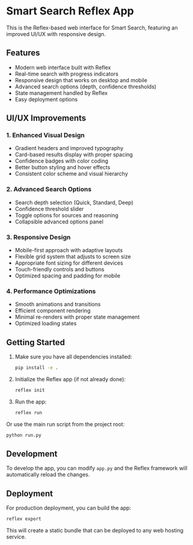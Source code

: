 # Smart Search Reflex App

This is the Reflex-based web interface for Smart Search, featuring an improved UI/UX with responsive design.

## Features

- Modern web interface built with Reflex
- Real-time search with progress indicators
- Responsive design that works on desktop and mobile
- Advanced search options (depth, confidence thresholds)
- State management handled by Reflex
- Easy deployment options

## UI/UX Improvements

### 1. Enhanced Visual Design
- Gradient headers and improved typography
- Card-based results display with proper spacing
- Confidence badges with color coding
- Better button styling and hover effects
- Consistent color scheme and visual hierarchy

### 2. Advanced Search Options
- Search depth selection (Quick, Standard, Deep)
- Confidence threshold slider
- Toggle options for sources and reasoning
- Collapsible advanced options panel

### 3. Responsive Design
- Mobile-first approach with adaptive layouts
- Flexible grid system that adjusts to screen size
- Appropriate font sizing for different devices
- Touch-friendly controls and buttons
- Optimized spacing and padding for mobile

### 4. Performance Optimizations
- Smooth animations and transitions
- Efficient component rendering
- Minimal re-renders with proper state management
- Optimized loading states

## Getting Started

1. Make sure you have all dependencies installed:
   ```bash
   pip install -e .
   ```

2. Initialize the Reflex app (if not already done):
   ```bash
   reflex init
   ```

3. Run the app:
   ```bash
   reflex run
   ```

Or use the main run script from the project root:
```bash
python run.py
```

## Development

To develop the app, you can modify `app.py` and the Reflex framework will automatically reload the changes.

## Deployment

For production deployment, you can build the app:
```bash
reflex export
```

This will create a static bundle that can be deployed to any web hosting service.